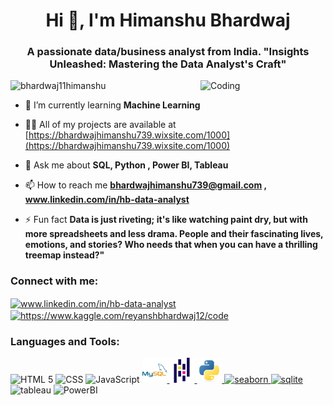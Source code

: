 <h1 align="center">Hi 👋, I'm Himanshu Bhardwaj</h1>
<h3 align="center">A passionate data/business analyst from India. "Insights Unleashed: Mastering the Data Analyst's Craft"</h3>
<img align="right" alt="Coding" width="200" src="https://media.tenor.com/rePDfDWO3XoAAAAd/hacking.gif">

<p align="left"> <img src="https://komarev.com/ghpvc/?username=bhardwaj11himanshu&label=Profile%20views&color=0e75b6&style=flat" alt="bhardwaj11himanshu" /> </p>

- 🌱 I’m currently learning **Machine Learning**

- 👨‍💻 All of my projects are available at [https://bhardwajhimanshu739.wixsite.com/1000](https://bhardwajhimanshu739.wixsite.com/1000)

- 💬 Ask me about **SQL, Python , Power BI, Tableau**

- 📫 How to reach me **bhardwajhimanshu739@gmail.com , www.linkedin.com/in/hb-data-analyst**

- ⚡ Fun fact **Data is just riveting; it's like watching paint dry, but with more spreadsheets and less drama. People and their fascinating lives, emotions, and stories? Who needs that when you can have a thrilling treemap instead?"**

<h3 align="left">Connect with me:</h3>
<p align="left">
<a href="https://linkedin.com/in/www.linkedin.com/in/hb-data-analyst" target="blank"><img align="center" src="https://raw.githubusercontent.com/rahuldkjain/github-profile-readme-generator/master/src/images/icons/Social/linked-in-alt.svg" alt="www.linkedin.com/in/hb-data-analyst" height="30" width="40" /></a>
<a href="https://kaggle.com/https://www.kaggle.com/reyanshbhardwaj12/code" target="blank"><img align="center" src="https://raw.githubusercontent.com/rahuldkjain/github-profile-readme-generator/master/src/images/icons/Social/kaggle.svg" alt="https://www.kaggle.com/reyanshbhardwaj12/code" height="30" width="40" /></a>
</p>

<h3 align="left">Languages and Tools:</h3>
<p align="left"> <img src="https://cdn-icons-png.flaticon.com/512/1216/1216733.png" alt="HTML 5" width="40" height="40"/> <img src="https://cdn.freebiesupply.com/logos/large/2x/css3-logo-png-transparent.png" alt="CSS" width="50" height="50"/> <img src="https://www.freepnglogos.com/uploads/javascript-png/javascript-logo-transparent-logo-javascript-images-3.png" alt="JavaScript" width="60" height="40"/> <a href="https://www.mysql.com/" target="_blank" rel="noreferrer"> <img src="https://raw.githubusercontent.com/devicons/devicon/master/icons/mysql/mysql-original-wordmark.svg" alt="mysql" width="40" height="40"/> </a> <a href="https://pandas.pydata.org/" target="_blank" rel="noreferrer"> <img src="https://raw.githubusercontent.com/devicons/devicon/2ae2a900d2f041da66e950e4d48052658d850630/icons/pandas/pandas-original.svg" alt="pandas" width="40" height="40"/> </a> <a href="https://www.python.org" target="_blank" rel="noreferrer"> <img src="https://raw.githubusercontent.com/devicons/devicon/master/icons/python/python-original.svg" alt="python" width="40" height="40"/> </a> <a href="https://seaborn.pydata.org/" target="_blank" rel="noreferrer"> <img src="https://seaborn.pydata.org/_images/logo-mark-lightbg.svg" alt="seaborn" width="40" height="40"/> </a> <a href="https://www.sqlite.org/" target="_blank" rel="noreferrer"> <img src="https://www.vectorlogo.zone/logos/sqlite/sqlite-icon.svg" alt="sqlite" width="40" height="40"/> </a> <img src="https://cdn.iconscout.com/icon/free/png-256/free-tableau-5376637-4489897.png" alt="tableau" width="40 height="40"/> <img src="https://1000logos.net/wp-content/uploads/2022/08/Microsoft-Power-BI-Logo.png" alt="PowerBI" width="50" height="40"/> 
 </p>

